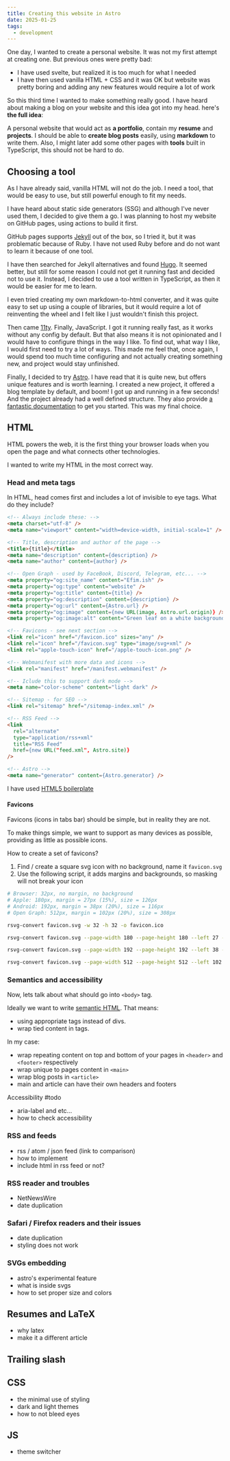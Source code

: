 ```yaml
---
title: Creating this website in Astro
date: 2025-01-25
tags:
  - development
---
```


One day, I wanted to create a personal website.
It was not my first attempt at creating one.
But previous ones were pretty bad:

- I have used svelte, but realized it is too much for what I needed
- I have then used vanilla HTML + CSS and it was OK but website was pretty boring and adding any new features would require a lot of work

So this third time I wanted to make something really good.
I have heard about making a blog on your website and this idea got into my head.
here's **the full idea**:

A personal website that would act as **a portfolio**, contain my **resume** and **projects**.
I should be able to **create blog posts** easily, using **markdown** to write them.
Also, I might later add some other pages with **tools** built in TypeScript, this should not be hard to do.

## Choosing a tool

As I have already said, vanilla HTML will not do the job.
I need a tool, that would be easy to use, but still powerful enough to fit my needs.

I have heard about static side generators (SSG) and although I've never used them, I decided to give them a go.
I was planning to host my website on GitHub pages, using actions to build it first.

GitHub pages supports [Jekyll](https://jekyllrb.com/) out of the box, so I tried it, but it was problematic because of Ruby. I have not used Ruby before and do not want to learn it because of one tool.

I have then searched for Jekyll alternatives and found [Hugo](https://gohugo.io/). It seemed better, but still for some reason I could not get it running fast and decided not to use it.
Instead, I decided to use a tool written in TypeScript, as then it would be easier for me to learn.

I even tried creating my own markdown-to-html converter, and it was quite easy to set up using a couple of libraries, but it would require a lot of reinventing the wheel and I felt like I just wouldn't finish this project.

Then came [11ty](https://www.11ty.dev/). Finally, JavaScript. I got it running really fast, as it works without any config by default. But that also means it is not opinionated and I would have to configure things in the way I like. To find out, what way I like, I would first need to try a lot of ways. This made me feel that, once again, I would spend too much time configuring and not actually creating something new, and project would stay unfinished.

Finally, I decided to try [Astro](https://astro.build/). I have read that it is quite new, but offers unique features and is worth learning. I created a new project, it offered a blog template by default, and boom! I got up and running in a few seconds! And the project already had a well defined structure. They also provide [a fantastic documentation](https://docs.astro.build/en/getting-started/) to get you started. This was my final choice.

## HTML

HTML powers the web, it is the first thing your browser loads when you open the page and what connects other technologies.

I wanted to write my HTML in the most correct way.

### Head and meta tags

In HTML, head comes first and includes a lot of invisible to eye tags. What do they include?

```html
<!-- Always include these: -->
<meta charset="utf-8" />
<meta name="viewport" content="width=device-width, initial-scale=1" />

<!-- Title, description and author of the page -->
<title>{title}</title>
<meta name="description" content={description} />
<meta name="author" content={author} />

<!-- Open Graph - used by FaceBook, Discord, Telegram, etc... -->
<meta property="og:site_name" content="Efim.ish" />
<meta property="og:type" content="website" />
<meta property="og:title" content={title} />
<meta property="og:description" content={description} />
<meta property="og:url" content={Astro.url} />
<meta property="og:image" content={new URL(image, Astro.url.origin)} />
<meta property="og:image:alt" content="Green leaf on a white background" />

<!-- Favicons - see next section -->
<link rel="icon" href="/favicon.ico" sizes="any" />
<link rel="icon" href="/favicon.svg" type="image/svg+xml" />
<link rel="apple-touch-icon" href="/apple-touch-icon.png" />

<!-- Webmanifest with more data and icons -->
<link rel="manifest" href="/manifest.webmanifest" />

<!-- Iclude this to support dark mode -->
<meta name="color-scheme" content="light dark" />

<!-- Sitemap - for SEO -->
<link rel="sitemap" href="/sitemap-index.xml" />

<!-- RSS Feed -->
<link
  rel="alternate"
  type="application/rss+xml"
  title="RSS Feed"
  href={new URL("feed.xml", Astro.site)}
/>

<!-- Astro -->
<meta name="generator" content={Astro.generator} />
```

I have used [HTML5 boilerplate](https://github.com/h5bp/html5-boilerplate/blob/main/src/index.html)

#### Favicons

Favicons (icons in tabs bar) should be simple, but in reality they are not.

To make things simple, we want to support as many devices as possible, providing as little as possible icons.

How to create a set of favicons?

1. Find / create a square svg icon with no background, name it `favicon.svg`
2. Use the following script, it adds margins and backgrounds, so masking will not break your icon

```bash
# Browser: 32px, no margin, no background
# Apple: 180px, margin = 27px (15%), size = 126px
# Android: 192px, margin = 38px (20%), size = 116px
# Open Graph: 512px, margin = 102px (20%), size = 308px

rsvg-convert favicon.svg -w 32 -h 32 -o favicon.ico

rsvg-convert favicon.svg --page-width 180 --page-height 180 --left 27 --top 27 -w 126 -h 126 -b white -o apple-touch-icon.png

rsvg-convert favicon.svg --page-width 192 --page-height 192 --left 38 --top 38 -w 116 -h 116 -b white -o favicon-192.png

rsvg-convert favicon.svg --page-width 512 --page-height 512 --left 102 --top 102 -w 308 -h 308 -b white -o favicon-512.png
```

### Semantics and accessibility

Now, lets talk about what should go into `<body>` tag.

Ideally we want to write [semantic HTML](https://developer.mozilla.org/en-US/docs/Glossary/Semantics#semantics_in_html). That means:

- using appropriate tags instead of divs.
- wrap tied content in tags.

In my case:

- wrap repeating content on top and bottom of your pages in `<header>` and `<footer>` respectively
- wrap unique to pages content in `<main>`
- wrap blog posts in `<article>`
- main and article can have their own headers and footers

Accessibility #todo

- aria-label and etc...
- how to check accessibility

### RSS and feeds

- rss / atom / json feed (link to comparison)
- how to implement
- include html in rss feed or not?

### RSS reader and troubles

- NetNewsWire
- date duplication

### Safari / Firefox readers and their issues

- date duplication
- styling does not work

### SVGs embedding

- astro's experimental feature
- what is inside svgs
- how to set proper size and colors

## Resumes and LaTeX

- why latex
- make it a different article

## Trailing slash

## CSS

- the minimal use of styling
- dark and light themes
- how to not bleed eyes

## JS

- theme switcher

